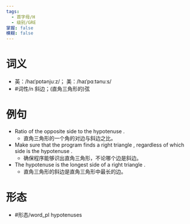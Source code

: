 ```yaml
---
tags:
  - 首字母/H
  - 级别/GRE
掌握: false
模糊: false
---
```

# 词义
- 英：/haɪˈpɒtənjuːz/； 美：/haɪˈpɑːtənuːs/
- #词性/n  斜边；(直角三角形的)弦
# 例句
- Ratio of the opposite side to the hypotenuse .
	- 直角三角形的一个角的对边与斜边之比。
- Make sure that the program finds a right triangle , regardless of which side is the hypotenuse .
	- 确保程序能够识出直角三角形，不论哪个边是斜边。
- The hypotenuse is the longest side of a right triangle .
	- 直角三角形的斜边是直角三角形中最长的边。
# 形态
- #形态/word_pl hypotenuses
